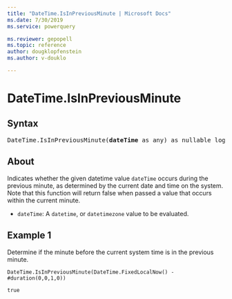 ```yaml
---
title: "DateTime.IsInPreviousMinute | Microsoft Docs"
ms.date: 7/30/2019
ms.service: powerquery

ms.reviewer: gepopell
ms.topic: reference
author: dougklopfenstein
ms.author: v-douklo

---
```

# DateTime.IsInPreviousMinute

## Syntax

<pre>
DateTime.IsInPreviousMinute(<b>dateTime</b> as any) as nullable logical
</pre>

## About  
Indicates whether the given datetime value `dateTime` occurs during the previous minute, as determined by the current date and time on the system. Note that this function will return false when passed a value that occurs within the current minute. <ul> <li><code>dateTime</code>: A <code>datetime</code>, or <code>datetimezone</code> value to be evaluated.</li> </ul>

## Example 1
Determine if the minute before the current system time is in the previous minute.

```powerquery-m
DateTime.IsInPreviousMinute(DateTime.FixedLocalNow() - #duration(0,0,1,0))
```

`true`

